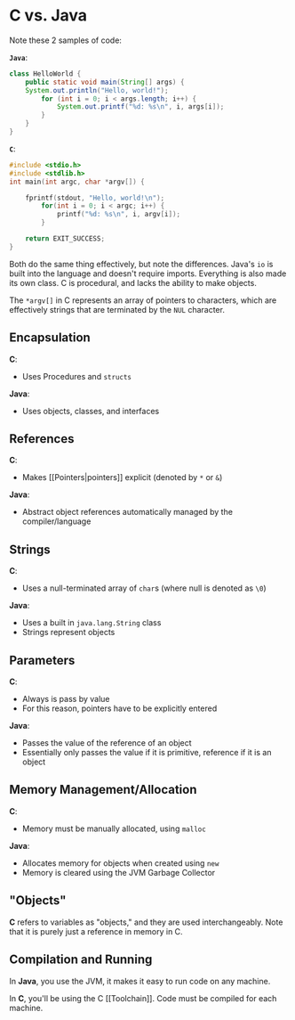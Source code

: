 # C vs. Java

Note these 2 samples of code:

**`Java`**:

```java
class HelloWorld {
	public static void main(String[] args) {
	System.out.println("Hello, world!");
		for (int i = 0; i < args.length; i++) {
			System.out.printf("%d: %s\n", i, args[i]);
		}
	}
}
```

**`C`**:

```c
#include <stdio.h>
#include <stdlib.h>
int main(int argc, char *argv[]) {

	fprintf(stdout, "Hello, world!\n");
		for(int i = 0; i < argc; i++) {
			printf("%d: %s\n", i, argv[i]);
		}

	return EXIT_SUCCESS;
}
```

Both do the same thing effectively, but note the differences. Java's `io` is built into the language and doesn't require imports. Everything is also made its own class. C is procedural, and lacks the ability to make objects.

The `*argv[]` in C represents an array of pointers to characters, which are effectively strings that are terminated by the `NUL` character.

## Encapsulation

**C**:

- Uses Procedures and `structs`

**Java**:

- Uses objects, classes, and interfaces

## References

**C**:

- Makes [[Pointers|pointers]] explicit (denoted by `*` or `&`)

**Java**:

- Abstract object references automatically managed by the compiler/language

## Strings

**C**:

- Uses a null-terminated array of `char`s (where null is denoted as `\0`)

**Java**:

- Uses a built in `java.lang.String` class
- Strings represent objects

## Parameters

**C**:

- Always is pass by value
- For this reason, pointers have to be explicitly entered

**Java**:

- Passes the value of the reference of an object
- Essentially only passes the value if it is primitive, reference if it is an object

## Memory Management/Allocation

**C**:

- Memory must be manually allocated, using `malloc`

**Java**:

- Allocates memory for objects when created using `new`
- Memory is cleared using the JVM Garbage Collector

## "Objects"

**C** refers to variables as "objects," and they are used interchangeably. Note that it is purely just a reference in memory in C.

## Compilation and Running

In **Java**, you use the JVM, it makes it easy to run code on any machine.

In **C**, you'll be using the C [[Toolchain]]. Code must be compiled for each machine.
